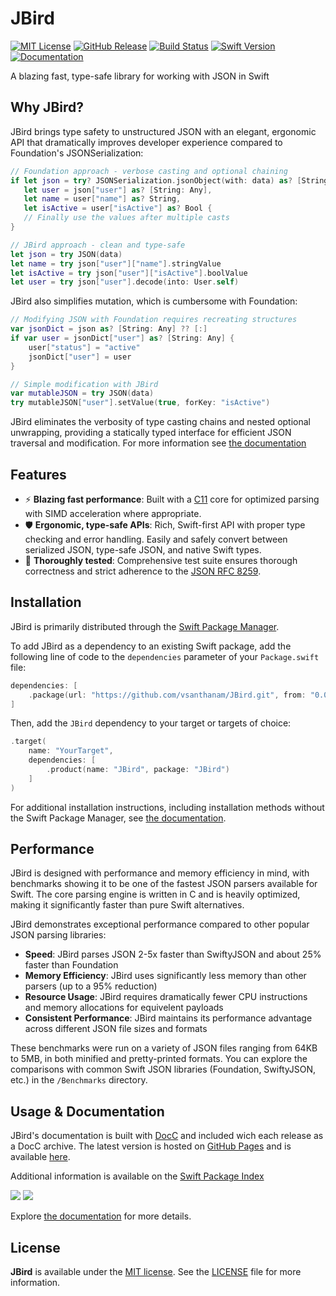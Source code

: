 # JBird

[![MIT License](https://img.shields.io/github/license/vsanthanam/JBird)](https://github.com/vsanthanam/JBird/blob/main/LICENSE)
[![GitHub Release](https://img.shields.io/github/v/release/vsanthanam/JBird?include_prereleases)](https://github.com/vsanthanam/JBird/releases)
[![Build Status](https://img.shields.io/github/check-runs/vsanthanam/JBird/main)](https://github.com/vsanthanam/JBird/actions)
[![Swift Version](https://img.shields.io/badge/swift-6.1-critical)](https://swift.org)
[![Documentation](https://img.shields.io/badge/Documentation-GitHub-8A2BE2)](https://usejbird.com/docs/documentation/jbird)

A blazing fast, type-safe library for working with JSON in Swift

## Why JBird?

JBird brings type safety to unstructured JSON with an elegant, ergonomic API that dramatically improves developer experience compared to Foundation's JSONSerialization:

```swift
// Foundation approach - verbose casting and optional chaining
if let json = try? JSONSerialization.jsonObject(with: data) as? [String: Any],
   let user = json["user"] as? [String: Any],
   let name = user["name"] as? String,
   let isActive = user["isActive"] as? Bool {
   // Finally use the values after multiple casts
}

// JBird approach - clean and type-safe
let json = try JSON(data)
let name = try json["user"]["name"].stringValue
let isActive = try json["user"]["isActive"].boolValue
let user = try json["user"].decode(into: User.self)
```

JBird also simplifies mutation, which is cumbersome with Foundation:

```swift
// Modifying JSON with Foundation requires recreating structures
var jsonDict = json as? [String: Any] ?? [:]
if var user = jsonDict["user"] as? [String: Any] {
    user["status"] = "active" 
    jsonDict["user"] = user
}

// Simple modification with JBird
var mutableJSON = try JSON(data)
try mutableJSON["user"].setValue(true, forKey: "isActive")
```

JBird eliminates the verbosity of type casting chains and nested optional unwrapping, providing a statically typed interface for efficient JSON traversal and modification. For more information see [the documentation](https://www.usejbird.com/docs/documentation/jbird/whyjbird)

## Features

- ⚡️ **Blazing fast performance**: Built with a [C11](https://en.wikipedia.org/wiki/C11_(C_standard_revision)) core for optimized parsing with SIMD acceleration where appropriate.
- 🛡️ **Ergonomic, type-safe APIs**: Rich, Swift-first API with proper type checking and error handling. Easily and safely convert between serialized JSON, type-safe JSON, and native Swift types.
- 🧪 **Thoroughly tested**: Comprehensive test suite ensures thorough correctness and strict adherence to the [JSON RFC 8259](https://datatracker.ietf.org/doc/html/rfc8259).

## Installation

JBird is primarily distributed through the [Swift Package Manager](https://www.swift.org/package-manager/). 

To add JBird as a dependency to an existing Swift package, add the following line of code to the `dependencies` parameter of your `Package.swift` file:

```swift
dependencies: [
    .package(url: "https://github.com/vsanthanam/JBird.git", from: "0.0.0")
]
```

Then, add the `JBird` dependency to your target or targets of choice:

```swift
.target(
    name: "YourTarget",
    dependencies: [
        .product(name: "JBird", package: "JBird")
    ]
)
```

For additional installation instructions, including installation methods without the Swift Package Manager, see [the documentation](https://www.usejbird.com/docs/documentation/jbird/setup).

## Performance

JBird is designed with performance and memory efficiency in mind, with benchmarks showing it to be one of the fastest JSON parsers available for Swift. The core parsing engine is written in C and is heavily optimized, making it significantly faster than pure Swift alternatives.

JBird demonstrates exceptional performance compared to other popular JSON parsing libraries:

- **Speed**: JBird parses JSON 2-5x faster than SwiftyJSON and about 25% faster than Foundation
- **Memory Efficiency**: JBird uses significantly less memory than other parsers (up to a 95% reduction)
- **Resource Usage**: JBird requires dramatically fewer CPU instructions and memory allocations for equivelent payloads
- **Consistent Performance**: JBird maintains its performance advantage across different JSON file sizes and formats

These benchmarks were run on a variety of JSON files ranging from 64KB to 5MB, in both minified and pretty-printed formats. You can explore the comparisons with common Swift JSON libraries (Foundation, SwiftyJSON, etc.) in the `/Benchmarks` directory.

## Usage & Documentation

JBird's documentation is built with [DocC](https://developer.apple.com/documentation/docc) and included wich each release as a DocC archive. The latest version is hosted on [GitHub Pages](https://pages.github.com) and is available [here](https://usejbird.com/docs/documentation/jbird).

Additional information is available on the [Swift Package Index](https://swiftpackageindex.com/vsanthanam/JBird)

[![](https://img.shields.io/endpoint?url=https%3A%2F%2Fswiftpackageindex.com%2Fapi%2Fpackages%2Fvsanthanam%2FJBird%2Fbadge%3Ftype%3Dswift-versions)](https://swiftpackageindex.com/vsanthanam/JBird)
[![](https://img.shields.io/endpoint?url=https%3A%2F%2Fswiftpackageindex.com%2Fapi%2Fpackages%2Fvsanthanam%2FJBird%2Fbadge%3Ftype%3Dplatforms)](https://swiftpackageindex.com/vsanthanam/JBird)

Explore [the documentation](https://usejbird.com/docs/documentation/jbird) for more details.

## License

**JBird** is available under the [MIT license](https://en.wikipedia.org/wiki/MIT_License). See the [LICENSE](https://github.com/vsanthanam/JBird/blob/main/LICENSE) file for more information.
